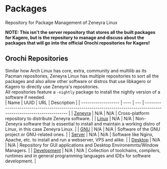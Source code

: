 # Packages
Repository for Package Management of Zeneyra Linux

**NOTE: This isn't the server repository that stores all the built packages for Kagero, but is the repository to manage and discuss about the packages that will go into the official Orochi repositories for Kagero!**

## Orochi Repositories
Similar how Arch Linux has core, extra, community and multilib as its Pacman repositories, Zeneyra Linux has multiple repositories to sort all the packages and also allow other software or distros that use libkagero or Kagero to directly use Zeneyra's repositories.  
All repositories feature a `-nightly` package to install the nightly version of a software if needed.  
| Name                | UUID | URL | Description                                                                                                           |
| ------------------- | ---- | --- | --------------------------------------------------------------------------------------------------------------------- |
| [Zeneyra](zeneyra/) | N/A  | N/A | Cross-platform repository to distribute Zeneyra software.                                                             |
| [Linux](linux/)     | N/A  | N/A | Non-Zeneyra software that is essential to install and maintain a working distro of Linux, in this case Zeneyra Linux. |
| [GNU](gnu/)         | N/A  | N/A | Software of the GNU project or GNU-related ones.                                                                      |
| [Server](server/)   | N/A  | N/A | Software like Nginx, Apache, etc. to install and run a webserver, VPS and alike.                                      |
| [Desktop](desktop/) | N/A  | N/A | Repository for GUI applications and Desktop Environemnts/Window Managers.                                             |
| [Development](dev)  | N/A  | N/A | Collection of toolchains, compilers, runtimes and in general programming languages and IDEs for software development. |
